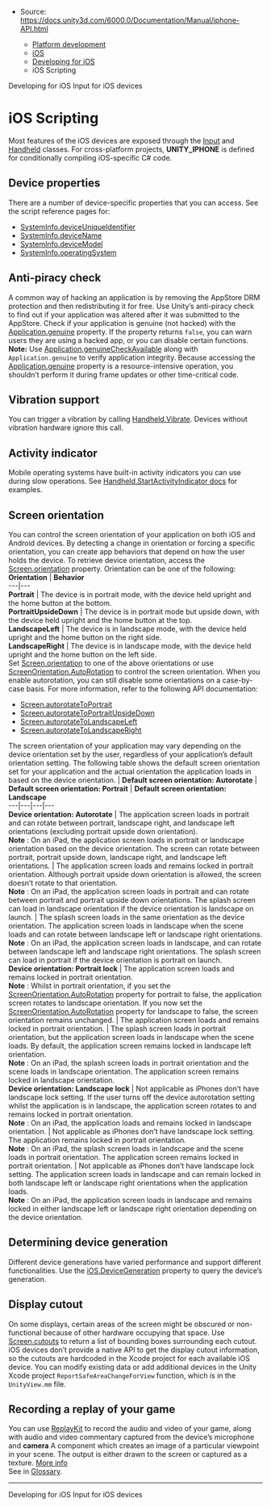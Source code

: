 * Source: https://docs.unity3d.com/6000.0/Documentation/Manual/iphone-API.html

  * [Platform development ](https://docs.unity3d.com/6000.0/Documentation/Manual/PlatformSpecific.html)
  * [iOS](https://docs.unity3d.com/6000.0/Documentation/Manual/iphone.html)
  * [Developing for iOS](https://docs.unity3d.com/6000.0/Documentation/Manual/ios-developing.html)
  * iOS Scripting


[](https://docs.unity3d.com/6000.0/Documentation/Manual/ios-developing.html)
Developing for iOS
[](https://docs.unity3d.com/6000.0/Documentation/Manual/ios-input.html)
Input for iOS devices
# iOS Scripting
Most features of the iOS devices are exposed through the [Input](https://docs.unity3d.com/6000.0/Documentation/ScriptReference/Input.html) and [Handheld](https://docs.unity3d.com/6000.0/Documentation/ScriptReference/Handheld.html) classes. For cross-platform projects, **UNITY_IPHONE** is defined for conditionally compiling iOS-specific C# code.
## Device properties
There are a number of device-specific properties that you can access. See the script reference pages for:
  * [SystemInfo.deviceUniqueIdentifier](https://docs.unity3d.com/6000.0/Documentation/ScriptReference/SystemInfo-deviceUniqueIdentifier.html)
  * [SystemInfo.deviceName](https://docs.unity3d.com/6000.0/Documentation/ScriptReference/SystemInfo-deviceName.html)
  * [SystemInfo.deviceModel](https://docs.unity3d.com/6000.0/Documentation/ScriptReference/SystemInfo-deviceModel.html)
  * [SystemInfo.operatingSystem](https://docs.unity3d.com/6000.0/Documentation/ScriptReference/SystemInfo-operatingSystem.html)


## Anti-piracy check
A common way of hacking an application is by removing the AppStore DRM protection and then redistributing it for free. Use Unity’s anti-piracy check to find out if your application was altered after it was submitted to the AppStore.
Check if your application is genuine (not hacked) with the [Application.genuine](https://docs.unity3d.com/6000.0/Documentation/ScriptReference/Application-genuine.html) property. If the property returns `false`, you can warn users they are using a hacked app, or you can disable certain functions.
**Note:** Use [Application.genuineCheckAvailable](https://docs.unity3d.com/6000.0/Documentation/ScriptReference/Application-genuineCheckAvailable.html) along with `Application.genuine` to verify application integrity. Because accessing the [Application.genuine](https://docs.unity3d.com/6000.0/Documentation/ScriptReference/Application-genuine.html) property is a resource-intensive operation, you shouldn’t perform it during frame updates or other time-critical code.
## Vibration support
You can trigger a vibration by calling [Handheld.Vibrate](https://docs.unity3d.com/6000.0/Documentation/ScriptReference/Handheld.Vibrate.html). Devices without vibration hardware ignore this call.
## Activity indicator
Mobile operating systems have built-in activity indicators you can use during slow operations. See [Handheld.StartActivityIndicator docs](https://docs.unity3d.com/6000.0/Documentation/ScriptReference/Handheld.StartActivityIndicator.html) for examples.
## Screen orientation
You can control the screen orientation of your application on both iOS and Android devices. By detecting a change in orientation or forcing a specific orientation, you can create app behaviors that depend on how the user holds the device. 
To retrieve device orientation, access the [Screen.orientation](https://docs.unity3d.com/6000.0/Documentation/ScriptReference/Screen-orientation.html) property. Orientation can be one of the following:
**Orientation** | **Behavior**  
---|---  
**Portrait** | The device is in portrait mode, with the device held upright and the home button at the bottom.  
**PortraitUpsideDown** | The device is in portrait mode but upside down, with the device held upright and the home button at the top.  
**LandscapeLeft** | The device is in landscape mode, with the device held upright and the home button on the right side.  
**LandscapeRight** | The device is in landscape mode, with the device held upright and the home button on the left side.  
Set [Screen.orientation](https://docs.unity3d.com/6000.0/Documentation/ScriptReference/Screen-orientation.html) to one of the above orientations or use [ScreenOrientation.AutoRotation](https://docs.unity3d.com/6000.0/Documentation/ScriptReference/ScreenOrientation.AutoRotation.html) to control the screen orientation. When you enable autorotation, you can still disable some orientations on a case-by-case basis. 
For more information, refer to the following API documentation:
  * [Screen.autorotateToPortrait](https://docs.unity3d.com/6000.0/Documentation/ScriptReference/Screen-autorotateToPortrait.html)
  * [Screen.autorotateToPortraitUpsideDown](https://docs.unity3d.com/6000.0/Documentation/ScriptReference/Screen-autorotateToPortraitUpsideDown.html)
  * [Screen.autorotateToLandscapeLeft](https://docs.unity3d.com/6000.0/Documentation/ScriptReference/Screen-autorotateToLandscapeLeft.html)
  * [Screen.autorotateToLandscapeRight](https://docs.unity3d.com/6000.0/Documentation/ScriptReference/Screen-autorotateToLandscapeRight.html)


The screen orientation of your application may vary depending on the device orientation set by the user, regardless of your application’s default orientation setting.
The following table shows the default screen orientation set for your application and the actual orientation the application loads in based on the device orientation.
| **Default screen orientation: Autorotate** | **Default screen orientation: Portrait** | **Default screen orientation: Landscape**  
---|---|---|---  
**Device orientation: Autorotate** | The application screen loads in portrait and can rotate between portrait, landscape right, and landscape left orientations (excluding portrait upside down orientation).  
**Note** : On an iPad, the application screen loads in portrait or landscape orientation based on the device orientation. The screen can rotate between portrait, portrait upside down, landscape right, and landscape left orientations. | The application screen loads and remains locked in portrait orientation. Although portrait upside down orientation is allowed, the screen doesn’t rotate to that orientation.  
**Note** : On an iPad, the application screen loads in portrait and can rotate between portrait and portrait upside down orientations. The splash screen can load in landscape orientation if the device orientation is landscape on launch. | The splash screen loads in the same orientation as the device orientation. The application screen loads in landscape when the scene loads and can rotate between landscape left or landscape right orientations.   
**Note** : On an iPad, the application screen loads in landscape, and can rotate between landscape left and landscape right orientations. The splash screen can load in portrait if the device orientation is portrait on launch.  
**Device orientation: Portrait lock** | The application screen loads and remains locked in portrait orientation.   
**Note** : Whilst in portrait orientation, if you set the [ScreenOrientation.AutoRotation](https://docs.unity3d.com/6000.0/Documentation/ScriptReference/ScreenOrientation.AutoRotation.html) property for portrait to false, the application screen rotates to landscape orientation. If you now set the [ScreenOrientation.AutoRotation](https://docs.unity3d.com/6000.0/Documentation/ScriptReference/ScreenOrientation.AutoRotation.html) property for landscape to false, the screen orientation remains unchanged. | The application screen loads and remains locked in portrait orientation. | The splash screen loads in portrait orientation, but the application screen loads in landscape when the scene loads. By default, the application screen remains locked in landscape left orientation.   
**Note** : On an iPad, the splash screen loads in portrait orientation and the scene loads in landscape orientation. The application screen remains locked in landscape orientation.  
**Device orientation: Landscape lock** | Not applicable as iPhones don’t have landscape lock setting. If the user turns off the device autorotation setting whilst the application is in landscape, the application screen rotates to and remains locked in portrait orientation.   
**Note** : On an iPad, the application loads and remains locked in landscape orientation. | Not applicable as iPhones don’t have landscape lock setting. The application remains locked in portrait orientation.   
**Note** : On an iPad, the splash screen loads in landscape and the scene loads in portrait orientation. The application screen remains locked in portrait orientation. | Not applicable as iPhones don’t have landscape lock setting. The application screen loads in landscape and can remain locked in both landscape left or landscape right orientations when the application loads.  
**Note** : On an iPad, the application screen loads in landscape and remains locked in either landscape left or landscape right orientation depending on the device orientation.  
## Determining device generation
Different device generations have varied performance and support different functionalities. Use the [iOS.DeviceGeneration](https://docs.unity3d.com/6000.0/Documentation/ScriptReference/iOS.DeviceGeneration.html) property to query the device’s generation.
## Display cutout
On some displays, certain areas of the screen might be obscured or non-functional because of other hardware occupying that space. Use [Screen.cutouts](https://docs.unity3d.com/6000.0/Documentation/ScriptReference/Screen-cutouts.html) to return a list of bounding boxes surrounding each cutout.
iOS devices don’t provide a native API to get the display cutout information, so the cutouts are hardcoded in the Xcode project for each available iOS device. You can modify existing data or add additional devices in the Unity Xcode project `ReportSafeAreaChangeForView` function, which is in the `UnityView.mm` file.
## Recording a replay of your game
You can use [ReplayKit](https://docs.unity3d.com/6000.0/Documentation/ScriptReference/Apple.ReplayKit.ReplayKit.html) to record the audio and video of your game, along with audio and video commentary captured from the device’s microphone and **camera** A component which creates an image of a particular viewpoint in your scene. The output is either drawn to the screen or captured as a texture. [More info](https://docs.unity3d.com/6000.0/Documentation/Manual/CamerasOverview.html)  
See in [Glossary](https://docs.unity3d.com/6000.0/Documentation/Manual/Glossary.html#Camera).
* * *
[](https://docs.unity3d.com/6000.0/Documentation/Manual/ios-developing.html)
Developing for iOS
[](https://docs.unity3d.com/6000.0/Documentation/Manual/ios-input.html)
Input for iOS devices
